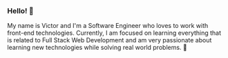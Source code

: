 ### Hello! 👋

My name is Victor and I'm a Software Engineer who loves to work with front-end technologies. Currently, I am focused on learning everything that is related to Full Stack Web Development and am very passionate about learning new technologies while solving real world problems. 🌱

